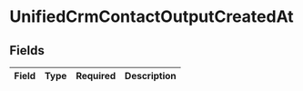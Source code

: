 # UnifiedCrmContactOutputCreatedAt


## Fields

| Field       | Type        | Required    | Description |
| ----------- | ----------- | ----------- | ----------- |